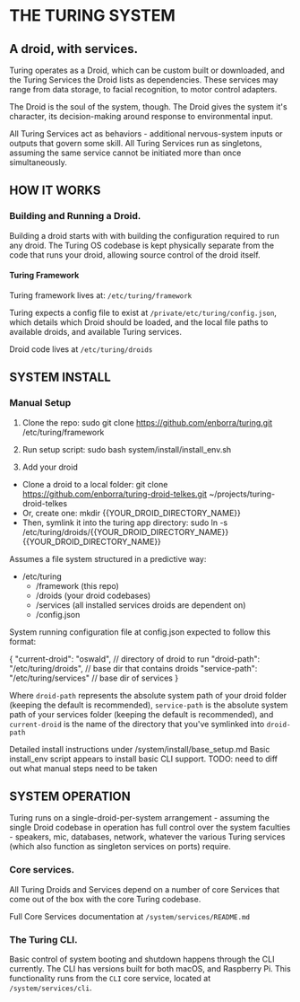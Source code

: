 # THE TURING SYSTEM

## A droid, with services.

Turing operates as a Droid, which can be custom built or downloaded, and the
Turing Services the Droid lists as dependencies. These services may range
from data storage, to facial recognition, to motor control adapters.

The Droid is the soul of the system, though. The Droid gives the system it's
character, its decision-making around response to environmental input.

All Turing Services act as behaviors - additional nervous-system inputs or
outputs that govern some skill. All Turing Services run as singletons, assuming
the same service cannot be initiated more than once simultaneously.

## HOW IT WORKS

### Building and Running a Droid.
Building a droid starts with with building the configuration required to run
any droid. The Turing OS codebase is kept physically separate from the code that
runs your droid, allowing source control of the droid itself.

#### Turing Framework
Turing framework lives at: `/etc/turing/framework`

Turing expects a config file to exist at `/private/etc/turing/config.json`, which
details which Droid should be loaded, and the local file paths to available
droids, and available Turing services.

Droid code lives at `/etc/turing/droids`


## SYSTEM INSTALL

### Manual Setup

1. Clone the repo:
  sudo git clone https://github.com/enborra/turing.git /etc/turing/framework

2. Run setup script:
  sudo bash system/install/install_env.sh
  
3. Add your droid
  + Clone a droid to a local folder: git clone https://github.com/enborra/turing-droid-telkes.git ~/projects/turing-droid-telkes
  + Or, create one: mkdir {{YOUR_DROID_DIRECTORY_NAME}}
  + Then, symlink it into the turing app directory: sudo ln -s /etc/turing/droids/{{YOUR_DROID_DIRECTORY_NAME}} {{YOUR_DROID_DIRECTORY_NAME}}

Assumes a file system structured in a predictive way:

+ /etc/turing
  + /framework (this repo)
  + /droids (your droid codebases)
  + /services (all installed services droids are dependent on)
  + /config.json

System running configuration file at config.json expected to follow this format:

  {
      "current-droid": "oswald",                // directory of droid to run
      "droid-path": "/etc/turing/droids",       // base dir that contains droids
      "service-path": "/etc/turing/services"    // base dir of services
  }

Where `droid-path` represents the absolute system path of your droid folder (keeping the default is recommended), `service-path` is the absolute system path of your services folder (keeping the default is recommended), and `current-droid` is the name of the directory that you've symlinked into `droid-path`

Detailed install instructions under /system/install/base_setup.md
Basic install_env script appears to install basic CLI support. TODO: need to
diff out what manual steps need to be taken


## SYSTEM OPERATION

Turing runs on a single-droid-per-system arrangement - assuming the single Droid
codebase in operation has full control over the system faculties - speakers, mic,
databases, network, whatever the various Turing services (which also function as
singleton services on ports) require.

### Core services.
All Turing Droids and Services depend on a number of core Services that come
out of the box with the core Turing codebase.

Full Core Services documentation at `/system/services/README.md`

### The Turing CLI.
Basic control of system booting and shutdown happens through the CLI currently.
The CLI has versions built for both macOS, and Raspberry Pi. This functionality
runs from the `CLI` core service, located at `/system/services/cli`.
